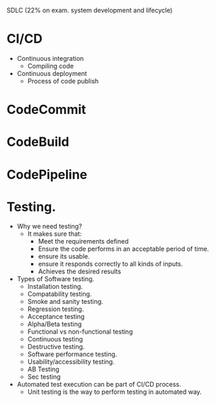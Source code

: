 SDLC (22% on exam.  system development and lifecycle)

# CI/CD 
- Continuous integration 
    - Compiling code
- Continuous deployment
    - Process of code publish

# CodeCommit

# CodeBuild

# CodePipeline 

# Testing. 
- Why we need testing?
    - It makes sure that:
        - Meet the requirements defined
        - Ensure the code performs in an acceptable period of time.
        - ensure its usable.
        - ensure it responds correctly to all kinds of inputs.
        - Achieves the desired results
- Types of Software testing. 
    - Installation testing. 
    - Compatability testing.
    - Smoke and sanity testing. 
    - Regression testing.
    - Acceptance testing
    - Alpha/Beta testing
    - Functional vs non-functional testing
    - Continuous testing
    - Destructive testing.
    - Software performance testing. 
    - Usability/accessibility testing.
    - AB Testing
    - Sec testing
- Automated test execution can be part of CI/CD process.
    - Unit testing is the way to perform testing in automated way.


